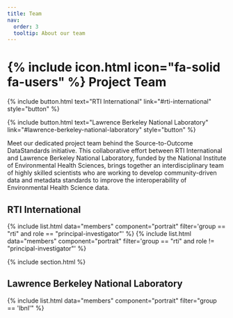 ```yaml
---
title: Team
nav:
  order: 3
  tooltip: About our team
---
```


# {% include icon.html icon="fa-solid fa-users" %} Project Team

{% 
include button.html
text="RTI International" 
link="#rti-international" 
style="button" 
%}

{% 
include button.html 
text="Lawrence Berkeley National Laboratory" 
link="#lawrence-berkeley-national-laboratory" 
style="button" 
%}

Meet our dedicated project team behind the Source-to-Outcome DataStandards initiative. This collaborative effort between RTI International and Lawrence Berkeley National Laboratory, funded by the National Institute of Environmental Health Sciences, brings together an interdisciplinary team of highly skilled scientists who are working to develop community-driven data and metadata standards to improve the interoperability of Environmental Health Science data.


## RTI International

{% include list.html data="members" component="portrait" filter='group == "rti" and role == "principal-investigator"' %}
{% include list.html data="members" component="portrait" filter='group == "rti" and role != "principal-investigator"' %}

{% include section.html %}

## Lawrence Berkeley National Laboratory 

{% include list.html data="members" component="portrait" filter="group == 'lbnl'" %}

